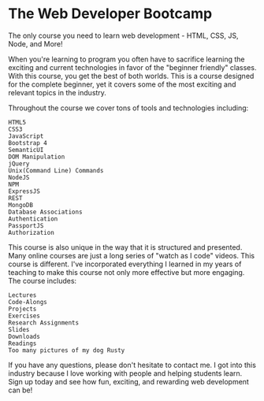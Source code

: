 # The Web Developer Bootcamp
The only course you need to learn web development - HTML, CSS, JS, Node, and More!

When you're learning to program you often have to sacrifice learning the exciting and current technologies in favor of the "beginner friendly" classes.  With this course, you get the best of both worlds.  This is a course designed for the complete beginner, yet it covers some of the most exciting and relevant topics in the industry.

Throughout the course we cover tons of tools and technologies including:

    HTML5
    CSS3
    JavaScript
    Bootstrap 4
    SemanticUI
    DOM Manipulation
    jQuery
    Unix(Command Line) Commands
    NodeJS
    NPM
    ExpressJS
    REST
    MongoDB
    Database Associations
    Authentication
    PassportJS
    Authorization

This course is also unique in the way that it is structured and presented. Many online courses are just a long series of "watch as I code" videos.  This course is different. I've incorporated everything I learned in my years of teaching to make this course not only more effective but more engaging. The course includes:

    Lectures
    Code-Alongs
    Projects
    Exercises
    Research Assignments
    Slides
    Downloads
    Readings
    Too many pictures of my dog Rusty

If you have any questions, please don't hesitate to contact me.  I got into this industry because I love working with people and helping students learn.  Sign up today and see how fun, exciting, and rewarding web development can be!

